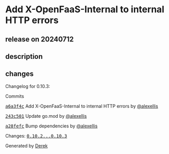 # Add X-OpenFaaS-Internal to internal HTTP errors

## release on 20240712
## description
## changes
Changelog for 0.10.3:

Commits  

<a class="commit-link" data-hovercard-type="commit" data-hovercard-url="https://github.com/openfaas/of-watchdog/commit/a6a3f4cb23f33b7c359d5b0309b7ae1da2df95ba/hovercard" href="https://github.com/openfaas/of-watchdog/commit/a6a3f4cb23f33b7c359d5b0309b7ae1da2df95ba"><tt>a6a3f4c</tt></a> Add X-OpenFaaS-Internal to internal HTTP errors by <a class="user-mention notranslate" data-hovercard-type="user" data-hovercard-url="/users/alexellis/hovercard" data-octo-click="hovercard-link-click" data-octo-dimensions="link_type:self" href="https://github.com/alexellis">@alexellis</a>  

<a class="commit-link" data-hovercard-type="commit" data-hovercard-url="https://github.com/openfaas/of-watchdog/commit/243c5012789234780ba1b7f7ececd6bbd57b2595/hovercard" href="https://github.com/openfaas/of-watchdog/commit/243c5012789234780ba1b7f7ececd6bbd57b2595"><tt>243c501</tt></a> Update go.mod by <a class="user-mention notranslate" data-hovercard-type="user" data-hovercard-url="/users/alexellis/hovercard" data-octo-click="hovercard-link-click" data-octo-dimensions="link_type:self" href="https://github.com/alexellis">@alexellis</a>  

<a class="commit-link" data-hovercard-type="commit" data-hovercard-url="https://github.com/openfaas/of-watchdog/commit/a28fefcc2348ccc95b83f8144f4e4b424085e4d4/hovercard" href="https://github.com/openfaas/of-watchdog/commit/a28fefcc2348ccc95b83f8144f4e4b424085e4d4"><tt>a28fefc</tt></a> Bump dependencies by <a class="user-mention notranslate" data-hovercard-type="user" data-hovercard-url="/users/alexellis/hovercard" data-octo-click="hovercard-link-click" data-octo-dimensions="link_type:self" href="https://github.com/alexellis">@alexellis</a>

Changes: <a class="commit-link" href="https://github.com/openfaas/of-watchdog/compare/0.10.2...0.10.3"><tt>0.10.2...0.10.3</tt></a>

Generated by <a href="https://github.com/alexellis/derek/">Derek</a>

